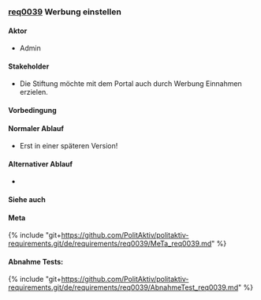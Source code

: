 
### [req0039](https://github.com/PolitAktiv/politaktiv-requirements/tree/master/de/requirements/req0039/req0039.md) Werbung einstellen

#### Aktor
 * Admin


#### Stakeholder
 * Die Stiftung möchte mit dem Portal auch durch Werbung Einnahmen erzielen.


#### Vorbedingung

#### Normaler Ablauf
 * Erst in einer späteren Version!


#### Alternativer Ablauf
 * 


#### Siehe auch

#### Meta
{% include "git+https://github.com/PolitAktiv/politaktiv-requirements.git/de/requirements/req0039/MeTa_req0039.md" %} 


#### Abnahme Tests:
{% include "git+https://github.com/PolitAktiv/politaktiv-requirements.git/de/requirements/req0039/AbnahmeTest_req0039.md" %} 
